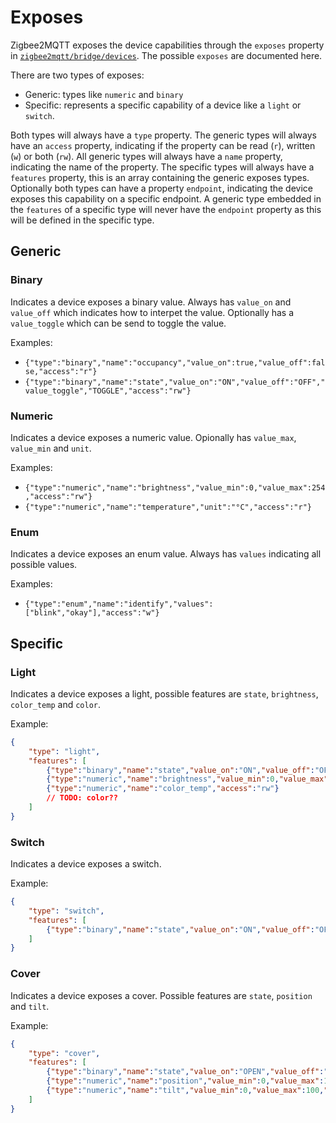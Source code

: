 ---
---
# Exposes
Zigbee2MQTT exposes the device capabilities through the `exposes` property in [`zigbee2mqtt/bridge/devices`](./mqtt_topics_and_message_structure.md). The possible `exposes` are documented here.

There are two types of exposes:
- Generic: types like `numeric` and `binary`
- Specific: represents a specific capability of a device like a `light` or `switch`.

Both types will always have a `type` property. The generic types will always have an `access` property, indicating if the property can be read (`r`), written (`w`) or both (`rw`). All generic types will always have a `name` property, indicating the name of the property. The specific types will always have a `features` property, this is an array containing the generic exposes types. Optionally both types can have a property `endpoint`, indicating the device exposes this capability on a specific endpoint. A generic type embedded in the `features` of a specific type will never have the `endpoint` property as this will be defined in the specific type.

## Generic

### Binary
Indicates a device exposes a binary value. Always has `value_on` and `value_off` which indicates how to interpet the value. Optionally has a `value_toggle` which can be send to toggle the value.

Examples:
- `{"type":"binary","name":"occupancy","value_on":true,"value_off":false,"access":"r"}`
- `{"type":"binary","name":"state","value_on":"ON","value_off":"OFF","value_toggle","TOGGLE","access":"rw"}`

### Numeric
Indicates a device exposes a numeric value. Opionally has `value_max`, `value_min` and `unit`.

Examples:
- `{"type":"numeric","name":"brightness","value_min":0,"value_max":254,"access":"rw"}`
- `{"type":"numeric","name":"temperature","unit":"°C","access":"r"}`

### Enum
Indicates a device exposes an enum value. Always has `values` indicating all possible values.

Examples:
- `{"type":"enum","name":"identify","values":["blink","okay"],"access":"w"}`

## Specific

### Light
Indicates a device exposes a light, possible features are `state`, `brightness`, `color_temp` and `color`.

Example:

```json
{
    "type": "light",
    "features": [
        {"type":"binary","name":"state","value_on":"ON","value_off":"OFF","value_toggle","TOGGLE","access":"rw"},
        {"type":"numeric","name":"brightness","value_min":0,"value_max":254,"access":"rw"},
        {"type":"numeric","name":"color_temp","access":"rw"}
        // TODO: color??
    ]
}
```

### Switch
Indicates a device exposes a switch.

Example:

```json
{
    "type": "switch",
    "features": [
        {"type":"binary","name":"state","value_on":"ON","value_off":"OFF","value_toggle","TOGGLE","access":"rw"}
    ]
}
```

### Cover
Indicates a device exposes a cover. Possible features are `state`, `position` and `tilt`.

Example:

```json
{
    "type": "cover",
    "features": [
        {"type":"binary","name":"state","value_on":"OPEN","value_off":"CLOSE","access":"rw"},
        {"type":"numeric","name":"position","value_min":0,"value_max":100,"access":"rw"},
        {"type":"numeric","name":"tilt","value_min":0,"value_max":100,"access":"rw"}
    ]
}
```


